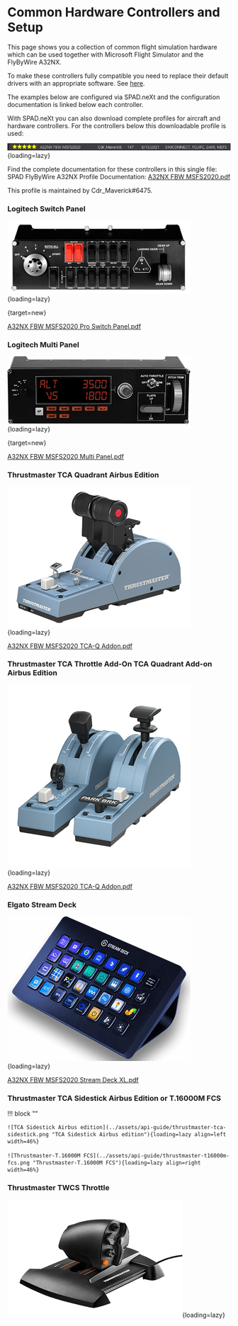 # Common Hardware Controllers and Setup

This page shows you a collection of common flight simulation hardware which can be used together with Microsoft Flight Simulator and the FlyByWire A32NX.

To make these controllers fully compatible you need to replace their default drivers with an appropriate software. See [here](index.md#solutions).

The examples below are configured via SPAD.neXt and the configuration documentation is linked below each controller.

With SPAD.neXt you can also download complete profiles for aircraft and hardware controllers. For the controllers below this downloadable profile is used:

![SPAD.eXt A32NX Profile](../assets/api-guide/spad-profile1.png "SPAD.eXt A32NX Profile"){loading=lazy}

Find the complete documentation for these controllers in this single file: SPAD FlyByWire A32NX Profile Documentation: [A32NX FBW MSFS2020.pdf](../assets/api-guide/A32NX%20FBW%20MSFS2020.pdf)

This profile is maintained by Cdr_Maverick#6475.

### Logitech Switch Panel

![Logitech Switch Panel](../assets/api-guide/logitech-switch-panel.png "Logitech Switch Panel"){loading=lazy}

[](https://www.logitechg.com/en-us/products/flight/flight-simulator-switch-panel.945-000030.html#product-tech-specs){target=new}

[A32NX FBW MSFS2020 Pro Switch Panel.pdf](../assets/api-guide/A32NX%20FBW%20MSFS2020%20Pro%20Switch%20Panel.pdf)

### Logitech Multi Panel

![Logitech Multi Panel](../assets/api-guide/logitech-multi-panel.png "Logitech Multi Panel"){loading=lazy}

[](https://www.logitechg.com/en-us/products/flight/flight-simulator-autopilot-multipanel.945-000028.html){target=new}

[A32NX FBW MSFS2020 Multi Panel.pdf](../assets/api-guide/A32NX%20FBW%20MSFS2020%20Multi%20Panel.pdf)

### Thrustmaster TCA Quadrant Airbus Edition

![thrustmaster-tca-quadrant.png](../assets/api-guide/thrustmaster-tca-quadrant.png){loading=lazy}

[A32NX FBW MSFS2020 TCA-Q Addon.pdf](../assets/api-guide/A32NX%20FBW%20MSFS2020%20TCA-Q%20Addon.pdf)

### Thrustmaster TCA Throttle Add-On TCA Quadrant Add-on Airbus Edition

![Thrustmaster TCA Quadrant Add-on Airbus Edition](../assets/api-guide/thrustmaster-tca-quadrant-add-on.png "Thrustmaster TCA Quadrant Add-on Airbus Edition"){loading=lazy}

[A32NX FBW MSFS2020 TCA-Q Addon.pdf](../assets/api-guide/A32NX%20FBW%20MSFS2020%20TCA-Q%20Addon.pdf)

### Elgato Stream Deck

![Elgato Stream Deck](../assets/api-guide/stream-deck.png "Elgato Stream Deck"){loading=lazy}

[A32NX FBW MSFS2020 Stream Deck XL.pdf](../assets/api-guide/A32NX%20FBW%20MSFS2020%20Stream%20Deck%20XL.pdf)

### Thrustmaster TCA Sidestick Airbus Edition or T.16000M FCS

!!! block ""

    ![TCA Sidestick Airbus edition](../assets/api-guide/thrustmaster-tca-sidestick.png "TCA Sidestick Airbus edition"){loading=lazy align=left width=46%}

    ![Thrustmaster-T.16000M FCS](../assets/api-guide/thrustmaster-t16000m-fcs.png "Thrustmaster-T.16000M FCS"){loading=lazy align=right width=46%}

### Thrustmaster TWCS Throttle

![Thrustmaster TWCS Throttle](../assets/api-guide/thrustmaster-twcs-throttle.png "Thrustmaster TWCS Throttle"){loading=lazy}
